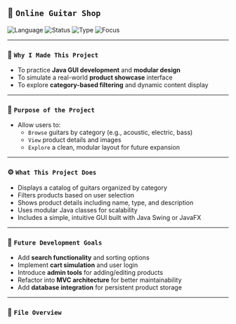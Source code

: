 ## 🎸 `Online Guitar Shop`

![Language](https://img.shields.io/badge/Java-007396?style=for-the-badge&logo=java&logoColor=white)
![Status](https://img.shields.io/badge/Status-Active-brightgreen?style=for-the-badge)
![Type](https://img.shields.io/badge/Type-Product%20Showcase-lightgrey?style=for-the-badge)
![Focus](https://img.shields.io/badge/Focus-Category%20Filtering%20%26%20UI-orange?style=for-the-badge)

---

### 🎯 `Why I Made This Project`
- To practice **Java GUI development** and **modular design**
- To simulate a real-world **product showcase** interface
- To explore **category-based filtering** and dynamic content display

---

### 🧠 `Purpose of the Project`
- Allow users to:
  - `Browse` guitars by category (e.g., acoustic, electric, bass)
  - `View` product details and images
  - `Explore` a clean, modular layout for future expansion

---

### ⚙️ `What This Project Does`
- Displays a catalog of guitars organized by category  
- Filters products based on user selection  
- Shows product details including name, type, and description  
- Uses modular Java classes for scalability  
- Includes a simple, intuitive GUI built with Java Swing or JavaFX

---

### 🚀 `Future Development Goals`
- Add **search functionality** and sorting options  
- Implement **cart simulation** and user login  
- Introduce **admin tools** for adding/editing products  
- Refactor into **MVC architecture** for better maintainability  
- Add **database integration** for persistent product storage

---

### 📁 `File Overview`
```

```
